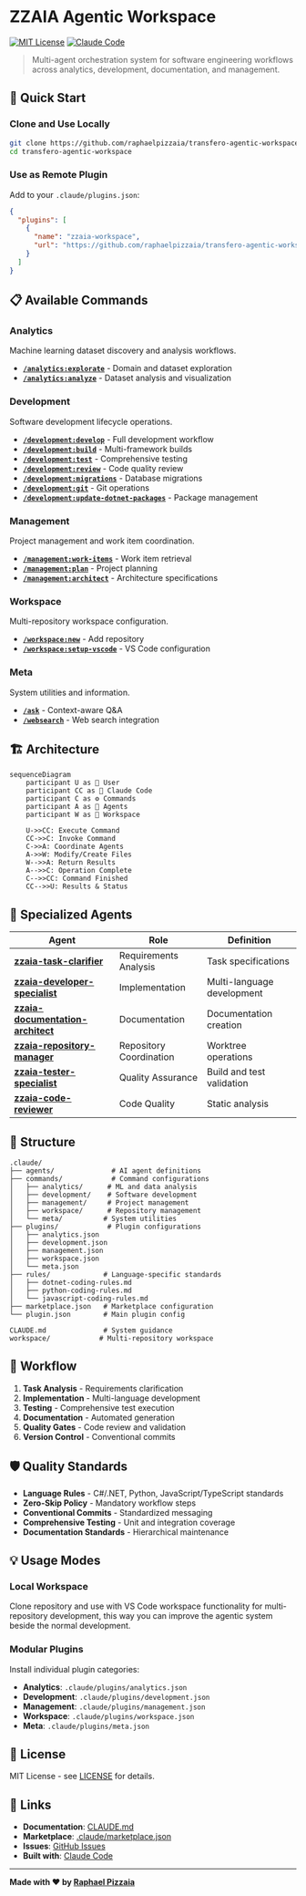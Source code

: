 # ZZAIA Agentic Workspace

[![MIT License](https://img.shields.io/badge/License-MIT-green.svg)](https://choosealicense.com/licenses/mit/)
[![Claude Code](https://img.shields.io/badge/Built%20with-Claude%20Code-blue.svg)](https://claude.ai/code)

> Multi-agent orchestration system for software engineering workflows across analytics, development, documentation, and management.

## 🚀 Quick Start

### Clone and Use Locally
```bash
git clone https://github.com/raphaelpizzaia/transfero-agentic-workspace.git
cd transfero-agentic-workspace
```

### Use as Remote Plugin
Add to your `.claude/plugins.json`:
```json
{
  "plugins": [
    {
      "name": "zzaia-workspace",
      "url": "https://github.com/raphaelpizzaia/transfero-agentic-workspace"
    }
  ]
}
```

## 📋 Available Commands

### Analytics
Machine learning dataset discovery and analysis workflows.

- [**`/analytics:explorate`**](.claude/commands/analytics/workflows/explorate.md) - Domain and dataset exploration
- [**`/analytics:analyze`**](.claude/commands/analytics/workflows/analyze.md) - Dataset analysis and visualization

### Development
Software development lifecycle operations.

- [**`/development:develop`**](.claude/commands/development/develop.md) - Full development workflow
- [**`/development:build`**](.claude/commands/development/build.md) - Multi-framework builds
- [**`/development:test`**](.claude/commands/development/test.md) - Comprehensive testing
- [**`/development:review`**](.claude/commands/development/review.md) - Code quality review
- [**`/development:migrations`**](.claude/commands/development/migrations.md) - Database migrations
- [**`/development:git`**](.claude/commands/development/git.md) - Git operations
- [**`/development:update-dotnet-packages`**](.claude/commands/development/update-dotnet-packages.md) - Package management

### Management
Project management and work item coordination.

- [**`/management:work-items`**](.claude/commands/management/work-items.md) - Work item retrieval
- [**`/management:plan`**](.claude/commands/management/plan.md) - Project planning
- [**`/management:architect`**](.claude/commands/management/architect.md) - Architecture specifications

### Workspace
Multi-repository workspace configuration.

- [**`/workspace:new`**](.claude/commands/workspace/new.md) - Add repository
- [**`/workspace:setup-vscode`**](.claude/commands/workspace/setup-vscode.md) - VS Code configuration

### Meta
System utilities and information.

- [**`/ask`**](.claude/commands/ask.md) - Context-aware Q&A
- [**`/websearch`**](.claude/commands/websearch.md) - Web search integration

## 🏗️ Architecture

```mermaid
sequenceDiagram
    participant U as 👤 User
    participant CC as 🧠 Claude Code
    participant C as ⚙️ Commands
    participant A as 🤖 Agents
    participant W as 📁 Workspace

    U->>CC: Execute Command
    CC->>C: Invoke Command
    C->>A: Coordinate Agents
    A->>W: Modify/Create Files
    W-->>A: Return Results
    A-->>C: Operation Complete
    C-->>CC: Command Finished
    CC-->>U: Results & Status
```

## 🤖 Specialized Agents

| Agent | Role | Definition |
|-------|------|------------|
| [**zzaia-task-clarifier**](.claude/agents/zzaia-task-clarifier.md) | Requirements Analysis | Task specifications |
| [**zzaia-developer-specialist**](.claude/agents/development/zzaia-developer-specialist.md) | Implementation | Multi-language development |
| [**zzaia-documentation-architect**](.claude/agents/zzaia-documentation-architect.md) | Documentation | Documentation creation |
| [**zzaia-repository-manager**](.claude/agents/zzaia-repository-manager.md) | Repository Coordination | Worktree operations |
| [**zzaia-tester-specialist**](.claude/agents/development/zzaia-tester-specialist.md) | Quality Assurance | Build and test validation |
| [**zzaia-code-reviewer**](.claude/agents/development/zzaia-code-reviewer.md) | Code Quality | Static analysis |

## 📁 Structure

```
.claude/
├── agents/              # AI agent definitions
├── commands/            # Command configurations
│   ├── analytics/      # ML and data analysis
│   ├── development/    # Software development
│   ├── management/     # Project management
│   ├── workspace/      # Repository management
│   └── meta/          # System utilities
├── plugins/            # Plugin configurations
│   ├── analytics.json
│   ├── development.json
│   ├── management.json
│   ├── workspace.json
│   └── meta.json
├── rules/             # Language-specific standards
│   ├── dotnet-coding-rules.md
│   ├── python-coding-rules.md
│   └── javascript-coding-rules.md
├── marketplace.json   # Marketplace configuration
└── plugin.json        # Main plugin config

CLAUDE.md              # System guidance
workspace/            # Multi-repository workspace
```

## 🔄 Workflow

1. **Task Analysis** - Requirements clarification
2. **Implementation** - Multi-language development
3. **Testing** - Comprehensive test execution
4. **Documentation** - Automated generation
5. **Quality Gates** - Code review and validation
6. **Version Control** - Conventional commits

## 🛡️ Quality Standards

- **Language Rules** - C#/.NET, Python, JavaScript/TypeScript standards
- **Zero-Skip Policy** - Mandatory workflow steps
- **Conventional Commits** - Standardized messaging
- **Comprehensive Testing** - Unit and integration coverage
- **Documentation Standards** - Hierarchical maintenance

## 💡 Usage Modes

### Local Workspace
Clone repository and use with VS Code workspace functionality for multi-repository development, this way you can improve the agentic system beside the normal development.

### Modular Plugins
Install individual plugin categories:
- **Analytics**: `.claude/plugins/analytics.json`
- **Development**: `.claude/plugins/development.json`
- **Management**: `.claude/plugins/management.json`
- **Workspace**: `.claude/plugins/workspace.json`
- **Meta**: `.claude/plugins/meta.json`

## 📄 License

MIT License - see [LICENSE](LICENSE) for details.

## 🔗 Links

- **Documentation**: [CLAUDE.md](CLAUDE.md)
- **Marketplace**: [.claude/marketplace.json](.claude/marketplace.json)
- **Issues**: [GitHub Issues](https://github.com/raphaelpizzaia/transfero-agentic-workspace/issues)
- **Built with**: [Claude Code](https://claude.ai/code)

---

**Made with ❤️ by [Raphael Pizzaia](https://github.com/raphaelpizzaia)**
